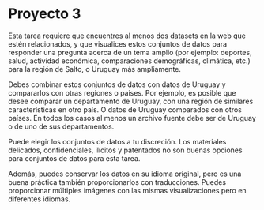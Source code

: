 # Proyecto 3

Esta tarea requiere que encuentres al menos dos datasets en la web que estén relacionados, y que visualices estos conjuntos de datos para responder una pregunta acerca de un tema amplio (por ejemplo: deportes, salud, actividad económica, comparaciones demográficas, climática, etc.) para la región de Salto, o Uruguay más ampliamente.

Debes combinar estos conjuntos de datos con datos de Uruguay y compararlos con otras regiones o paises. Por ejemplo, es posible que desee comparar un departamento de Uruguay, con una región de similares características en otro país. O datos de Uruguay comparados con otros países. En todos los casos al menos un archivo fuente debe ser de Uruguay o de uno de sus departamentos.

Puede elegir los conjuntos de datos a tu discreción. Los materiales delicados, confidenciales, ilícitos y patentados no son buenas opciones para conjuntos de datos para esta tarea.

Además, puedes conservar los datos en su idioma original, pero es una buena práctica también proporcionarlos con traducciones. Puedes proporcionar múltiples imágenes con las mismas visualizaciones pero en diferentes idiomas.